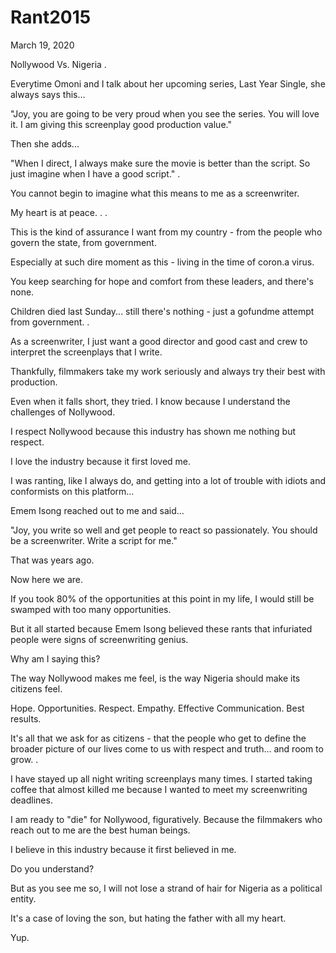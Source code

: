 # Rant2015



March 19, 2020

Nollywood Vs. Nigeria
.

Everytime Omoni and I talk about her upcoming series, Last Year Single, she always says this...

"Joy, you are going to be very proud when you see the series. You will love it. I am giving this screenplay good production value."

Then she adds...

"When I direct, I always make sure the movie is better than the script. So just imagine when I have a good script."
.

You cannot begin to imagine what this means to me as a screenwriter. 

My heart is at peace.
.
.

This is the kind of assurance I want from my country - from the people who govern the state, from government. 

Especially at such dire moment as this - living in the time of coron.a virus.

You keep searching for hope and comfort from these leaders, and there's none.

Children died last Sunday... still there's nothing - just a gofundme attempt from government.
.

As a screenwriter, I just want a good director and good cast and crew to interpret the screenplays that I write.

Thankfully, filmmakers take my work seriously and always try their best with production.

Even when it falls short, they tried. I know because I understand the challenges of Nollywood. 

I respect Nollywood because this industry has shown me nothing but respect.

I love the industry because it first loved me.

I was ranting, like I always do, and getting into a lot of trouble with idiots and conformists on this platform...

Emem Isong reached out to me and said...

"Joy, you write so well and get people to react so passionately. You should be a screenwriter. Write a script for me."

That was years ago. 

Now here we are. 

If you took 80% of the opportunities at this point in my life, I would still be swamped with too many opportunities. 

But it all started because Emem Isong believed these rants that infuriated people were signs of screenwriting genius.

Why am I saying this?

The way Nollywood makes me feel, is the way Nigeria should make its citizens feel.

Hope. Opportunities. Respect. Empathy. Effective Communication. Best results.

It's all that we ask for as citizens - that the people who get to define the broader picture of our lives come to us with respect and truth... and room to grow.
.

I have stayed up all night writing screenplays many times. I started taking coffee that almost killed me because I wanted to meet my screenwriting deadlines.

I am ready to "die" for Nollywood, figuratively.
Because the filmmakers who reach out to me are the best human beings. 

I believe in this industry because it first believed in me.

Do you understand?

But as you see me so, I will not lose a strand of hair for Nigeria as a political entity.

It's a case of loving the son, but hating the father with all my heart.

Yup.